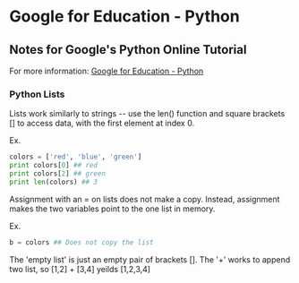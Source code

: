 # Google for Education - Python

## Notes for Google's Python Online Tutorial
For more information: [Google for Education - Python](https://developers.google.com/edu/python) 

### Python Lists

Lists work similarly to strings -- use the len() function and square brackets [] to access data, with the first element at index 0. 

Ex.

```py
colors = ['red', 'blue', 'green']
print colors[0] ## red
print colors[2] ## green
print len(colors) ## 3
```

Assignment with an = on lists does not make a copy. Instead, assignment makes the two variables point to the one list in memory.

Ex.
```py
b = colors ## Does not copy the list
```

The 'empty list' is just an empty pair of brackets []. The '+' works to append two list, so [1,2] + [3,4] yeilds [1,2,3,4]